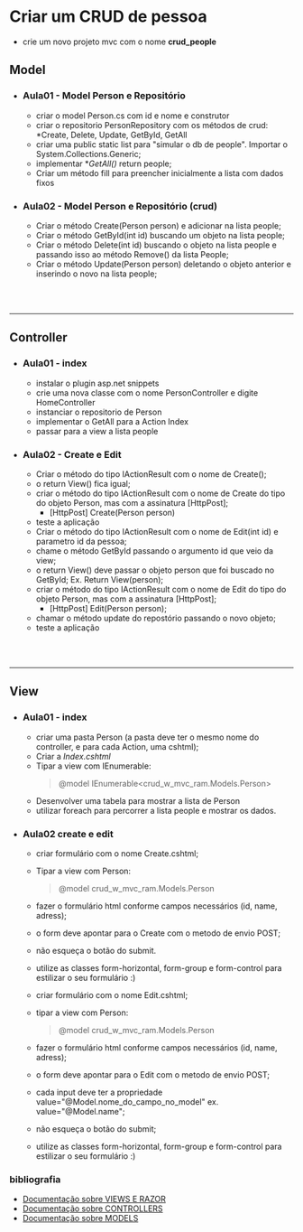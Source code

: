<h1>Criar um CRUD de pessoa</h1>

* crie um novo projeto mvc com o nome **crud_people**

<h2> Model</h2>

- <h3>Aula01 - Model Person e Repositório</h3>

    - criar o model Person.cs com id e nome e construtor
    - criar o repositorio PersonRepository com os métodos de crud: *Create, Delete, Update, GetById, GetAll
    - criar uma public static list para "simular o db de people". Importar o System.Collections.Generic;
    - implementar **GetAll()* return people;
    - Criar um método fill para preencher inicialmente a lista com dados fixos

- <h3>Aula02 - Model Person e Repositório (crud)</h3>

    - Criar o método Create(Person person) e adicionar na lista people;
    - Criar o método GetById(int id) buscando um objeto na lista people;
    - Criar o método Delete(int id) buscando o objeto na lista people e passando isso ao método Remove() da lista People;
    - Criar o método Update(Person person) deletando o objeto anterior e inserindo o novo na lista people;

<br><br>

---

<h2>Controller</h2>

- <h3>Aula01 - index</h3>

    - instalar o plugin asp.net snippets
    - crie uma nova classe com o nome PersonController e digite HomeController
    - instanciar o repositorio de Person
    - implementar o GetAll para a Action Index
    - passar para a view a lista people

- <h3>Aula02 - Create e Edit</h3>

    - Criar o método do tipo IActionResult com o nome de Create();
    - o return View() fica igual;
    - criar o método do tipo IActionResult com o nome de Create do tipo do objeto Person, mas com a assinatura [HttpPost];
        - [HttpPost] Create(Person person)
    - teste a aplicação
    - Criar o método do tipo IActionResult com o nome de Edit(int id) e parametro id da pessoa;
    - chame o método GetById passando o argumento id que veio da view;
    - o return View() deve passar o objeto person que foi buscado no GetById; Ex. Return View(person);
    - criar o método do tipo IActionResult com o nome de Edit do tipo do objeto Person, mas com a assinatura [HttpPost];
        - [HttpPost] Edit(Person person);
    - chamar o método update do repostório passando o novo objeto;
    - teste a aplicação

<br><br>

---

<h2>View</h2>

- <h3>Aula01 - index</h3>

    - criar uma pasta Person (a pasta deve ter o mesmo nome do controller, e para cada Action, uma cshtml);
    - Criar a *Index.cshtml*
    - Tipar a view com IEnumerable<Person>: 
        > @model IEnumerable<crud_w_mvc_ram.Models.Person>
    - Desenvolver uma tabela para mostrar a lista de Person
    - utilizar foreach para percorrer a lista people e mostrar os dados.

- <h3>Aula02 create e edit</h3>

    - criar formulário com o nome Create.cshtml;
    - Tipar a view com Person: 
        > @model crud_w_mvc_ram.Models.Person

    - fazer o formulário html conforme campos necessários (id, name, adress);
    - o form deve apontar para o Create com o metodo de envio POST;
    - não esqueça o botão do submit. 
    - utilize as classes form-horizontal, form-group e form-control para estilizar o seu formulário :)
    - criar formulário com o nome Edit.cshtml;
    - tipar a view com Person: 
        > @model crud_w_mvc_ram.Models.Person

    - fazer o formulário html conforme campos necessários (id, name, adress);
    - o form deve apontar para o Edit com o metodo de envio POST;
    - cada input deve ter a propriedade value="@Model.nome_do_campo_no_model" ex. value="@Model.name";
    - não esqueça o botão do submit;
    - utilize as classes form-horizontal, form-group e form-control para estilizar o seu formulário :)

<h3>bibliografia</h3>

- [Documentação sobre VIEWS E RAZOR](https://docs.microsoft.com/pt-br/aspnet/core/mvc/views/razor)
- [Documentação sobre CONTROLLERS](https://docs.microsoft.com/pt-br/aspnet/core/mvc/controllers/actions)
- [Documentação sobre MODELS](https://docs.microsoft.com/pt-br/aspnet/core/mvc/models)
